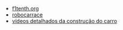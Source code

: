 - [f1tenth.org](https://f1tenth.org/index.html)
- [robocarrace](https://www.robocarrace.com.br/)
- [vídeos detalhados da construção do carro](https://www.youtube.com/playlist?list=PLqjsxWOL0TM39jP3NmErrgpj0gdBl9_DG)
